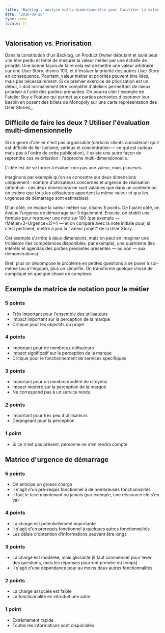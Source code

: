 ```yaml
---
title: 'Backlog : analyse multi-dimensionnelle pour faciliter la valorisation des User Stories'
date: '2016-09-26'
type: post
locale: fr
---
```


## Valorisation vs. Priorisation

Dans la constitution d'un <span lang="en">Backlog</span>, un <span lang="en">Product Owner</span> débutant et isolé peut vite être perdu et tenté de mesurer la valeur métier par une échelle de priorité. Une bonne façon de faire cela est de mettre une valeur arbitraire sur une <span lang="en">User Story</span>, disons 100, et d'évaluer la priorité des autres <span lang="en">User Story</span> en conséquence. Pourtant, valeur métier et priorités peuvent être liées, mais pas nécessairement. Si ce premier exercice de priorisation est un début, il doit normalement être complété d'ateliers permettant de mieux prioriser à l'aide des parties-prenantes. On pourra citer l'exemple de l'atelier <span lang="en">Buy a Feature</span> qui permet aux parties prenantes d'exprimer leur besoin en posant des billets de Monopoly sur une carte représentation des <span lang="en">User Stories\_.

## Difficile de faire les deux ? Utiliser l'évaluation multi-dimensionnelle

Si ce genre d'atelier n'est pas organisable (certains clients considérant qu'il est difficile de lier ludisme, sérieux et concentration — ce qui est curieux mais pas à l'ordre de cette publication), il existe une autre façon de reprendre ces valorisation : l'approche multi-dimensionnelle.

L'idée est de se forcer à évaluer non pas une valeur, mais plusieurs.

Imaginons par exemple qu'on se concentre sur deux dimensions uniquement : nombre d'utilisateurs concernés et urgence de réalisation (attention : ces deux dimensions ne sont valables que dans un contexte où on estime que tous les utilisateurs apportent la même valeur et que les urgences de démarrage sont estimables).

D'un côté, on évalue la valeur métier sur, disons 5 points. De l'autre côté, on évalue l'urgence de démarrage sur 5 également. Ensuite, on établit une formule pour retrouver une note sur 100 (par exemple — (Métier&times;3+Urgence&times;2)&times;4 — et on compare avec la note initiale pour, si c'est pertinent, mettre à jour la "valeur projet" de la <span lang="en">User Story</span>.

Cet exemple s'arrête à deux dimensions, mais on peut en imaginer une troisième (les compétences disponibles, par exemple), une quatrième (les intérêts et agendas des parties prenantes présentes — ou non — aux démonstrations).

Bref, plus on décompose le problème en petites questions à se poser à soi-même (ou à l'équipe), plus on simplifie. On transforme quelque chose de compliqué en quelque chose de complexe.

## Exemple de matrice de notation pour le métier

### 5 points

* Très important pour l'ensemble des utilisateurs
* Impact important sur la perception de la marque
* Critique pour les objectifs du projet

### 4 points

* Important pour de nombreux utilisateurs
* Impact significatif sur la perception de la marque
* Critique pour le fonctionnement de services spécifiques

### 3 points

* Important pour un nombre modéré de citoyens
* Impact modéré sur la perception de la marque
* Ne correspond pas à un service rendu

### 2 points

* Important pour très peu d'utilisateurs
* Dérangeant pour la perception

### 1 point

* Si ce n'est pas présent, personne ne s'en rendra compte

## Matrice d'urgence de démarrage

### 5 points

* On anticipe un grosse charge
* Il s'agit d'un pré-requis fonctionnel à de nombreuses fonctionnalités
* Il faut le faire maintenant ou jamais (par exemple, une ressource clé s'en va)

### 4 points

* La charge est potentiellement importante
* Il s'agit d'un prérequis fonctionnel à quelques autres fonctionnalités
* Les délais d'obtention d'informations peuvent être longs

### 3 points

* La charge est modérée, mais glissante (il faut commencer pour lever des questions, mais les réponses pourront prendre du temps)
* Il s'agit d'une dépendance pour au moins deux autres fonctionnalités

### 2 points

* La charge associée est faible
* La fonctionnalité en introduit une autre

### 1 point

* Extrêmement rapide
* Toutes les informations sont disponibles
